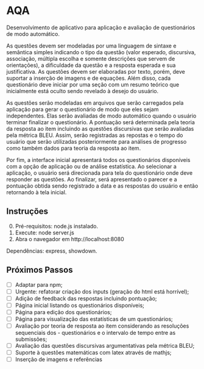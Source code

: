 # AQA

Desenvolvimento de aplicativo para aplicação e avaliação de questionários de modo automático.

As questões devem ser modeladas por uma linguagem de sintaxe e semântica simples indicando o tipo da questão (valor esperado, discursiva, associação, múltipla escolha e somente descrições que servem de orientações), a dificuldade da questão e a resposta esperada e sua justificativa. As questões devem ser elaboradas por texto, porém, deve suportar a inserção de imagens e de equações. Além disso, cada questionário deve iniciar por uma seção com um resumo teórico que inicialmente está oculto sendo revelado à desejo do usuário.

As questões serão modeladas em arquivos que serão carregados pela aplicação para gerar o questionário de modo que eles sejam independentes. Elas serão avaliadas de modo automático quando o usuário terminar finalizar o questionário. A pontuação será determinada pela teoria da resposta ao item incluindo as questões discursivas que serão avaliadas pela métrica BLEU. Assim, serão registradas as repostas e o tempo do usuário que serão utilizadas posteriormente para análises de progresso como também dados para teoria da resposta ao item.

Por fim, a interface inicial apresentará todos os questionários disponíveis com a opção de aplicação ou de análise estatística. Ao selecionar a aplicação, o usuário será direcionada para tela do questionário onde deve responder as questões. Ao finalizar, será apresentado o parecer e a pontuação obtida sendo registrado a data e as respostas do usuário e então retornando à tela inicial.

## Instruções

0. Pré-requisitos: node.js instalado.
1. Execute: node server.js
2. Abra o navegador em http://localhost:8080

Dependências: express, showdown.

## Próximos Passos

- [ ] Adaptar para npm;
- [ ] Urgente: refatorar criação dos inputs (geração do html está horrível);
- [ ] Adição de feedback das respostas incluindo pontuação;
- [ ] Página inicial listando os questionários disponíveis;
- [ ] Página para edição dos questionários;
- [ ] Página para visualização das estatísticas de um questionários;
- [ ] Avaliação por teoria de resposta ao item considerando as resoluções sequenciais dos - questionários e o intervalo de tempo entre as submissões;
- [ ] Avaliação das questões discursivas argumentativas pela métrica BLEU;
- [ ] Suporte à questões matemáticas com latex através de mathjs;
- [ ] Inserção de imagens e referências